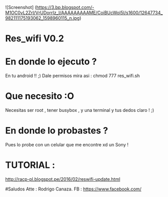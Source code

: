 
![Screenshot] (https://3.bp.blogspot.com/-M1OC0vL2ZrI/VrUDorrIz_I/AAAAAAAAAME/CoiBUcWol5I/s1600/12647734_982111175193062_1598960115_n.jpg)

# Res_wifi V0.2

# En donde lo ejecuto ? 


En tu android !! ;) 
Dale permisos mira asi : chmod 777 res_wifi.sh

# Que necesito :O


Necesitas ser root , tener busybox , y una terminal y tus dedos claro ! ;)


# En donde lo probastes ? 


Pues lo probe con un celular que me encontre xd un Sony ! 

# TUTORIAL :

http://racp-pl.blogspot.pe/2016/02/reswifi-update.html

#Saludos 
Atte : Rodrigo Canaza. 
FB : https://www.facebook.com/
